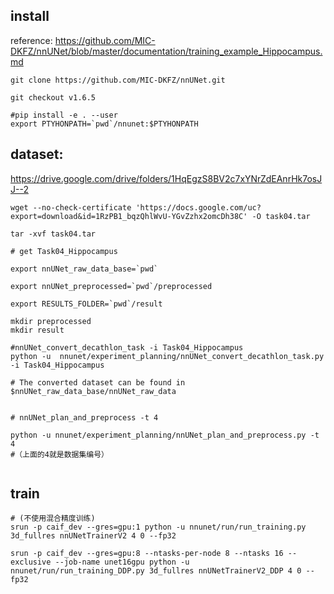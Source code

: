 

## install

reference: https://github.com/MIC-DKFZ/nnUNet/blob/master/documentation/training_example_Hippocampus.md

```
git clone https://github.com/MIC-DKFZ/nnUNet.git

git checkout v1.6.5

#pip install -e . --user
export PTYHONPATH=`pwd`/nnunet:$PTYHONPATH

```

## dataset:
https://drive.google.com/drive/folders/1HqEgzS8BV2c7xYNrZdEAnrHk7osJJ--2


```
wget --no-check-certificate 'https://docs.google.com/uc?export=download&id=1RzPB1_bqzQhlWvU-YGvZzhx2omcDh38C' -O task04.tar

tar -xvf task04.tar

# get Task04_Hippocampus

export nnUNet_raw_data_base=`pwd`

export nnUNet_preprocessed=`pwd`/preprocessed

export RESULTS_FOLDER=`pwd`/result

mkdir preprocessed
mkdir result

#nnUNet_convert_decathlon_task -i Task04_Hippocampus
python -u  nnunet/experiment_planning/nnUNet_convert_decathlon_task.py -i Task04_Hippocampus

# The converted dataset can be found in $nnUNet_raw_data_base/nnUNet_raw_data


# nnUNet_plan_and_preprocess -t 4

python -u nnunet/experiment_planning/nnUNet_plan_and_preprocess.py -t 4
#（上面的4就是数据集编号）


```

## train

```
# (不使用混合精度训练)
srun -p caif_dev --gres=gpu:1 python -u nnunet/run/run_training.py 3d_fullres nnUNetTrainerV2 4 0 --fp32

srun -p caif_dev --gres=gpu:8 --ntasks-per-node 8 --ntasks 16 --exclusive --job-name unet16gpu python -u nnunet/run/run_training_DDP.py 3d_fullres nnUNetTrainerV2_DDP 4 0 --fp32

```